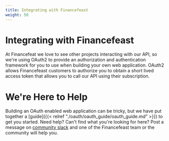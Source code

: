 ```yaml
---
title: Integrating with Financefeast
weight: 50
---
```


# Integrating with Financefeast

At Financefeat we love to see other projects interacting with our API, so we're using OAuth2 to provide an authorization and authentication framework
for you to use when building your own web application. OAuth2 allows Financefeast customers to authorize you to obtain a short lived access token that
allows you to call our API using their subscription.

# We're Here to Help

Building an OAuth enabled web application can be tricky, but we have put together a [guide]({{< relref "./oauth/oauth_guide/oauth_guide.md" >}}) to get you started.
Need help? Can't find what you're looking for here? Post a message on [community slack](https://financefeast.slack.com) and one of the Financefeast
team or the community will help you.

